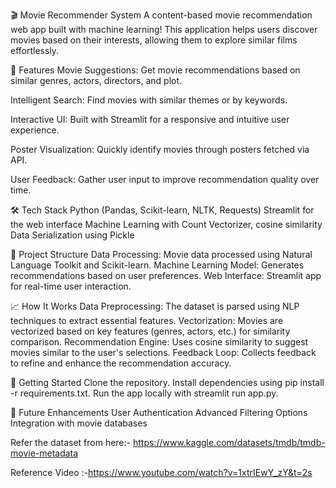 🎬 Movie Recommender System
A content-based movie recommendation web app built with machine learning! This application helps users discover movies based on their interests, allowing them to explore similar films effortlessly.

🚀 Features
Movie Suggestions: Get movie recommendations based on similar genres, actors, directors, and plot.

Intelligent Search: Find movies with similar themes or by keywords.

Interactive UI: Built with Streamlit for a responsive and intuitive user experience.

Poster Visualization: Quickly identify movies through posters fetched via API.

User Feedback: Gather user input to improve recommendation quality over time.


🛠 Tech Stack
Python (Pandas, Scikit-learn, NLTK, Requests)
Streamlit for the web interface
Machine Learning with Count Vectorizer, cosine similarity
Data Serialization using Pickle

📂 Project Structure
Data Processing: Movie data processed using Natural Language Toolkit and Scikit-learn.
Machine Learning Model: Generates recommendations based on user preferences.
Web Interface: Streamlit app for real-time user interaction.

📈 How It Works
Data Preprocessing: The dataset is parsed using NLP techniques to extract essential features.
Vectorization: Movies are vectorized based on key features (genres, actors, etc.) for similarity comparison.
Recommendation Engine: Uses cosine similarity to suggest movies similar to the user's selections.
Feedback Loop: Collects feedback to refine and enhance the recommendation accuracy.

🌟 Getting Started
Clone the repository.
Install dependencies using pip install -r requirements.txt.
Run the app locally with streamlit run app.py.

📝 Future Enhancements
User Authentication
Advanced Filtering Options
Integration with movie databases



Refer the dataset from here:-  https://www.kaggle.com/datasets/tmdb/tmdb-movie-metadata

Reference Video :-https://www.youtube.com/watch?v=1xtrIEwY_zY&t=2s
